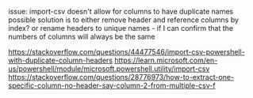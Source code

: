 issue: import-csv doesn't allow for columns to have duplicate names
possible solution is to either remove header and reference columns by index?
or rename headers to unique names - if I can confirm that the numbers of columns will always be the same

https://stackoverflow.com/questions/44477546/import-csv-powershell-with-duplicate-column-headers
https://learn.microsoft.com/en-us/powershell/module/microsoft.powershell.utility/import-csv
https://stackoverflow.com/questions/28776973/how-to-extract-one-specific-column-no-header-say-column-2-from-multiple-csv-f